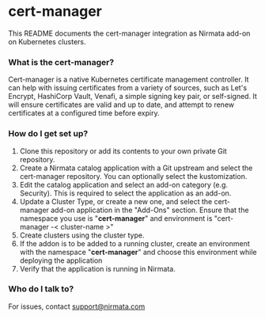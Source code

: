 # cert-manager

This README documents the cert-manager integration as Nirmata add-on on Kubernetes clusters.

### What is the cert-manager?

Cert-manager is a native Kubernetes certificate management controller. It can help with issuing certificates from a variety of sources, such as Let's Encrypt, HashiCorp Vault, Venafi, a simple signing key pair, or self-signed. It will ensure certificates are valid and up to date, and attempt to renew certificates at a configured time before expiry.



### How do I get set up?
1. Clone this repository or add its contents to your own private Git repository.
2. Create a Nirmata catalog application with a Git upstream and select the cert-manager repository. You can optionally select the kustomization.
3. Edit the catalog application and select an add-on category (e.g. Security). This is required to select the application as an add-on.
4. Update a Cluster Type, or create a new one, and select the cert-manager add-on application in the "Add-Ons" section. Ensure that the namespace you use is "**cert-manager**" and environment is "cert-manager -< cluster-name >"
5. Create clusters using the cluster type.
6. If the addon is to be added to a running cluster, create an environment with the namespace "**cert-manager**" and choose this environment while deploying the application
7. Verify that the application is running in Nirmata. 

### Who do I talk to?
For issues, contact support@nirmata.com
